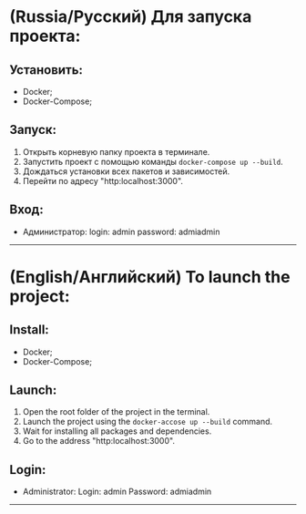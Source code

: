 # (Russia/Русский) Для запуска проекта:

## Установить:
- Docker;
- Docker-Compose;


## Запуск:
1. Открыть корневую папку проекта в терминале.
2. Запустить проект с помощью команды `docker-compose up --build`.
3. Дождаться установки всех пакетов и зависимостей.
4. Перейти по адресу "http:localhost:3000".


## Вход:
- Администратор:
    login: admin
    password: admiadmin

---

# (English/Английский) To launch the project:

 ## Install:
 - Docker;
 - Docker-Compose;


 ## Launch:
 1. Open the root folder of the project in the terminal.
 2. Launch the project using the `docker-accose up --build` command.
 3. Wait for installing all packages and dependencies.
 4. Go to the address "http:localhost:3000".


 ## Login:
 - Administrator:
 Login: admin
 Password: admiadmin

 ---
